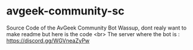 # avgeek-community-sc
Source Code of the AvGeek Community Bot
Wassup, dont realy want to make readme but here is the code
<br\>
The server where the bot is : https://discord.gg/WGVneaZyPw

